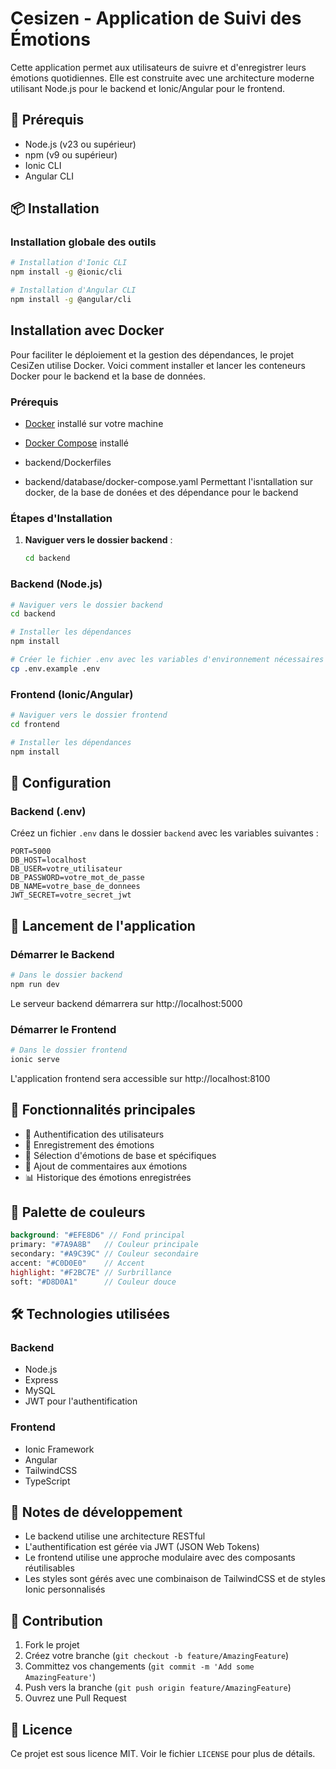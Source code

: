# Cesizen - Application de Suivi des Émotions

Cette application permet aux utilisateurs de suivre et d'enregistrer leurs émotions quotidiennes. Elle est construite avec une architecture moderne utilisant Node.js pour le backend et Ionic/Angular pour le frontend.

## 🚀 Prérequis

- Node.js (v23 ou supérieur)
- npm (v9 ou supérieur)
- Ionic CLI
- Angular CLI

## 📦 Installation

### Installation globale des outils

```bash
# Installation d'Ionic CLI
npm install -g @ionic/cli

# Installation d'Angular CLI
npm install -g @angular/cli
```

## Installation avec Docker

Pour faciliter le déploiement et la gestion des dépendances, le projet CesiZen utilise Docker. Voici comment installer et lancer les conteneurs Docker pour le backend et la base de données.

### Prérequis

- [Docker](https://docs.docker.com/get-docker/) installé sur votre machine
- [Docker Compose](https://docs.docker.com/compose/) installé

- backend/Dockerfiles
- backend/database/docker-compose.yaml
Permettant l'isntallation sur docker, de la base de donées et des dépendance pour le backend

### Étapes d'Installation

1. **Naviguer vers le dossier backend** :
   ```bash
   cd backend


### Backend (Node.js)

```bash
# Naviguer vers le dossier backend
cd backend

# Installer les dépendances
npm install

# Créer le fichier .env avec les variables d'environnement nécessaires
cp .env.example .env
```

### Frontend (Ionic/Angular)

```bash
# Naviguer vers le dossier frontend
cd frontend

# Installer les dépendances
npm install
```

## 🔧 Configuration

### Backend (.env)

Créez un fichier `.env` dans le dossier `backend` avec les variables suivantes :

```env
PORT=5000
DB_HOST=localhost
DB_USER=votre_utilisateur
DB_PASSWORD=votre_mot_de_passe
DB_NAME=votre_base_de_donnees
JWT_SECRET=votre_secret_jwt
```

## 🚀 Lancement de l'application

### Démarrer le Backend

```bash
# Dans le dossier backend
npm run dev
```
Le serveur backend démarrera sur http://localhost:5000

### Démarrer le Frontend

```bash
# Dans le dossier frontend
ionic serve
```
L'application frontend sera accessible sur http://localhost:8100

## 📱 Fonctionnalités principales

- 🔐 Authentification des utilisateurs
- 📝 Enregistrement des émotions
- 🎯 Sélection d'émotions de base et spécifiques
- 💭 Ajout de commentaires aux émotions
- 📊 Historique des émotions enregistrées

## 🎨 Palette de couleurs

```scss
background: "#EFE8D6" // Fond principal
primary: "#7A9A8B"   // Couleur principale
secondary: "#A9C39C" // Couleur secondaire
accent: "#C0D0E0"    // Accent
highlight: "#F2BC7E" // Surbrillance
soft: "#D8D0A1"      // Couleur douce
```

## 🛠️ Technologies utilisées

### Backend
- Node.js
- Express
- MySQL
- JWT pour l'authentification

### Frontend
- Ionic Framework
- Angular
- TailwindCSS
- TypeScript

## 📝 Notes de développement

- Le backend utilise une architecture RESTful
- L'authentification est gérée via JWT (JSON Web Tokens)
- Le frontend utilise une approche modulaire avec des composants réutilisables
- Les styles sont gérés avec une combinaison de TailwindCSS et de styles Ionic personnalisés

## 🤝 Contribution

1. Fork le projet
2. Créez votre branche (`git checkout -b feature/AmazingFeature`)
3. Committez vos changements (`git commit -m 'Add some AmazingFeature'`)
4. Push vers la branche (`git push origin feature/AmazingFeature`)
5. Ouvrez une Pull Request

## 📄 Licence

Ce projet est sous licence MIT. Voir le fichier `LICENSE` pour plus de détails.
